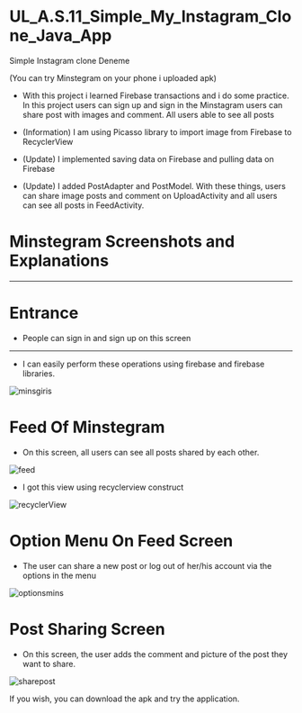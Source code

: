 # UL_A.S.11_Simple_My_Instagram_Clone_Java_App
Simple Instagram clone
Deneme

(You can try Minstegram on your phone i uploaded apk)

- With this project i learned Firebase transactions and i do some practice. 
In this project users can sign up and sign in the Minstagram
users can share post with images and comment. All users able to see all posts

- (Information) I am using Picasso library to import image from Firebase to RecyclerView

- (Update) I implemented saving data on Firebase and pulling data on Firebase

- (Update) I added PostAdapter and PostModel. With these things, users can share image posts and comment on UploadActivity and all users can see all posts in FeedActivity.

# Minstegram Screenshots and Explanations
-----------------------------------------------

# Entrance

- People can sign in and sign up on this screen
----
- I can easily perform these operations using firebase and firebase libraries.

![minsgiris](https://user-images.githubusercontent.com/57073283/145711973-055bb63c-4f6a-4438-9ea8-a7f28f4341ed.jpeg)

# Feed Of Minstegram

- On this screen, all users can see all posts shared by each other.

![feed](https://user-images.githubusercontent.com/57073283/145712086-5211951b-7ba3-43d1-9ce8-e44a929b2255.jpeg)

- I got this view using recyclerview construct

![recyclerView](https://user-images.githubusercontent.com/57073283/145712216-8dcfaac9-e2cc-48c4-af21-a6ed92cf2690.PNG)

# Option Menu On Feed Screen

- The user can share a new post or log out of her/his account via the options in the menu

![optionsmins](https://user-images.githubusercontent.com/57073283/145712359-10afbbdf-0645-4e79-ae4e-2f6daf96501b.jpeg)

# Post Sharing Screen

- On this screen, the user adds the comment and picture of the post they want to share.

![sharepost](https://user-images.githubusercontent.com/57073283/145712482-846a0c75-53d9-4777-8b24-4073b189bf27.jpeg)


If you wish, you can download the apk and try the application.
